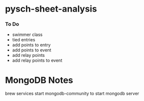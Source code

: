 # pysch-sheet-analysis


### To Do
- swimmer class
- tied entries
- add points to entry
- add points to event
- add relay points
- add relay points to event

# MongoDB Notes
brew services start mongodb-community
to start mongodb server

